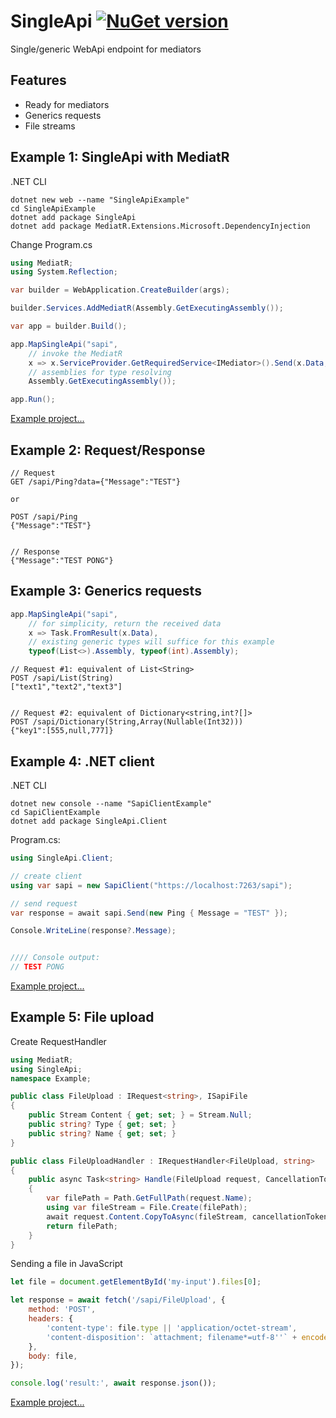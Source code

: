 # SingleApi [![NuGet version](https://badge.fury.io/nu/SingleApi.svg)](http://badge.fury.io/nu/SingleApi)
Single/generic WebApi endpoint for mediators


## Features
* Ready for mediators
* Generics requests
* File streams


## Example 1: SingleApi with MediatR
.NET CLI
```
dotnet new web --name "SingleApiExample"
cd SingleApiExample
dotnet add package SingleApi
dotnet add package MediatR.Extensions.Microsoft.DependencyInjection
```

Change Program.cs
```C#
using MediatR;
using System.Reflection;

var builder = WebApplication.CreateBuilder(args);

builder.Services.AddMediatR(Assembly.GetExecutingAssembly());

var app = builder.Build();

app.MapSingleApi("sapi", 
    // invoke the MediatR
    x => x.ServiceProvider.GetRequiredService<IMediator>().Send(x.Data, x.CancellationToken),
    // assemblies for type resolving
    Assembly.GetExecutingAssembly()); 

app.Run();
```

[Example project...](https://github.com/mustaddon/SingleApi/tree/main/Examples/Example.MediatR)


## Example 2: Request/Response
```
// Request
GET /sapi/Ping?data={"Message":"TEST"}

or

POST /sapi/Ping
{"Message":"TEST"}


// Response
{"Message":"TEST PONG"}
```


## Example 3: Generics requests
```C#
app.MapSingleApi("sapi", 
    // for simplicity, return the received data
    x => Task.FromResult(x.Data), 
    // existing generic types will suffice for this example
    typeof(List<>).Assembly, typeof(int).Assembly); 
```

```
// Request #1: equivalent of List<String>
POST /sapi/List(String)
["text1","text2","text3"]


// Request #2: equivalent of Dictionary<string,int?[]>
POST /sapi/Dictionary(String,Array(Nullable(Int32)))
{"key1":[555,null,777]}
```


## Example 4: .NET client
.NET CLI
```
dotnet new console --name "SapiClientExample"
cd SapiClientExample
dotnet add package SingleApi.Client
```

Program.cs:
```C#
using SingleApi.Client;

// create client
using var sapi = new SapiClient("https://localhost:7263/sapi");

// send request
var response = await sapi.Send(new Ping { Message = "TEST" });

Console.WriteLine(response?.Message);


//// Console output:
// TEST PONG
```

[Example project...](https://github.com/mustaddon/SingleApi/tree/main/Examples/Example.Client)


## Example 5: File upload
Create RequestHandler
```C#
using MediatR;
using SingleApi;
namespace Example;

public class FileUpload : IRequest<string>, ISapiFile
{
    public Stream Content { get; set; } = Stream.Null;
    public string? Type { get; set; }
    public string? Name { get; set; }
}

public class FileUploadHandler : IRequestHandler<FileUpload, string>
{
    public async Task<string> Handle(FileUpload request, CancellationToken cancellationToken)
    {
        var filePath = Path.GetFullPath(request.Name);
        using var fileStream = File.Create(filePath);
        await request.Content.CopyToAsync(fileStream, cancellationToken);
        return filePath;
    }
}
```

Sending a file in JavaScript
```js
let file = document.getElementById('my-input').files[0];

let response = await fetch('/sapi/FileUpload', {
    method: 'POST',
    headers: {
        'content-type': file.type || 'application/octet-stream',
        'content-disposition': `attachment; filename*=utf-8''` + encodeURIComponent(file.name),
    },
    body: file,
});

console.log('result:', await response.json());
```

[Example project...](https://github.com/mustaddon/SingleApi/tree/main/Examples/Example.MediatR)